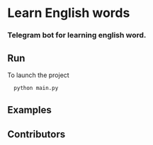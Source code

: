 # Learn English words
### Telegram bot for learning english word.

## Run
To launch the project 
  ```python
    python main.py
 ```

## Examples


## Contributors
